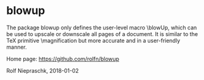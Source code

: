 # blowup
The package blowup only defines the user-level macro \blowUp, which can be
used to upscale or downscale all pages of a document. It is  similar to the
TeX primitive \magnification but more accurate and in a user-friendly manner.

Home page: https://github.com/rolfn/blowup

Rolf Niepraschk, 2018-01-02

